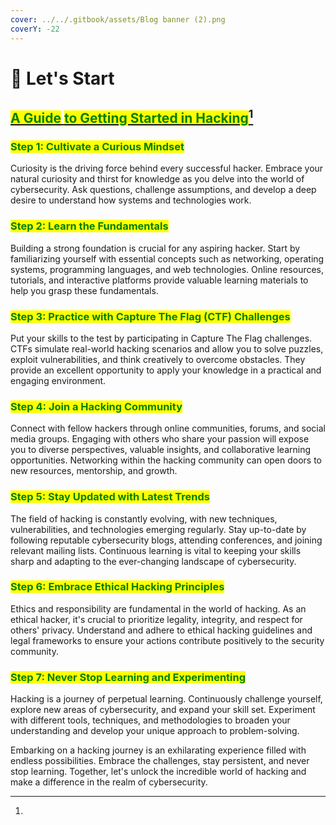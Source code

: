```yaml
---
cover: ../../.gitbook/assets/Blog banner (2).png
coverY: -22
---
```


# 🗽 Let's Start

## [<mark style="color:green;">**A Guide**</mark> <mark style="color:green;">**to Getting Started in Hacking**</mark>](#user-content-fn-1)[^1]

### <mark style="color:green;">**Step 1: Cultivate a Curious Mindset**</mark>

Curiosity is the driving force behind every successful hacker. Embrace your natural curiosity and thirst for knowledge as you delve into the world of cybersecurity. Ask questions, challenge assumptions, and develop a deep desire to understand how systems and technologies work.

### <mark style="color:green;">Step 2: Learn the Fundamentals</mark>

Building a strong foundation is crucial for any aspiring hacker. Start by familiarizing yourself with essential concepts such as networking, operating systems, programming languages, and web technologies. Online resources, tutorials, and interactive platforms provide valuable learning materials to help you grasp these fundamentals.

### <mark style="color:green;">Step 3: Practice with Capture The Flag (CTF) Challenges</mark>

Put your skills to the test by participating in Capture The Flag challenges. CTFs simulate real-world hacking scenarios and allow you to solve puzzles, exploit vulnerabilities, and think creatively to overcome obstacles. They provide an excellent opportunity to apply your knowledge in a practical and engaging environment.

### <mark style="color:green;">Step 4: Join a Hacking Community</mark>

Connect with fellow hackers through online communities, forums, and social media groups. Engaging with others who share your passion will expose you to diverse perspectives, valuable insights, and collaborative learning opportunities. Networking within the hacking community can open doors to new resources, mentorship, and growth.

### <mark style="color:green;">Step 5: Stay Updated with Latest Trends</mark>

The field of hacking is constantly evolving, with new techniques, vulnerabilities, and technologies emerging regularly. Stay up-to-date by following reputable cybersecurity blogs, attending conferences, and joining relevant mailing lists. Continuous learning is vital to keeping your skills sharp and adapting to the ever-changing landscape of cybersecurity.

### <mark style="color:green;">Step 6: Embrace Ethical Hacking Principles</mark>

Ethics and responsibility are fundamental in the world of hacking. As an ethical hacker, it's crucial to prioritize legality, integrity, and respect for others' privacy. Understand and adhere to ethical hacking guidelines and legal frameworks to ensure your actions contribute positively to the security community.

### <mark style="color:green;">Step 7: Never Stop Learning and Experimenting</mark>

Hacking is a journey of perpetual learning. Continuously challenge yourself, explore new areas of cybersecurity, and expand your skill set. Experiment with different tools, techniques, and methodologies to broaden your understanding and develop your unique approach to problem-solving.

Embarking on a hacking journey is an exhilarating experience filled with endless possibilities. Embrace the challenges, stay persistent, and never stop learning. Together, let's unlock the incredible world of hacking and make a difference in the realm of cybersecurity.

[^1]: 
